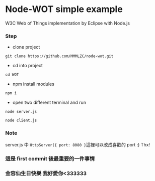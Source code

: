 # Node-WOT simple example

W3C Web of Things implementation by Eclipse with Node.js

### Step

- clone project

```
git clone https://github.com/MMMLZC/node-wot.git
```

- cd into project

```
cd WOT
```

- npm install modules

```
npm i
```

- open two different terminal and run

```
node server.js
```

```
node client.js
```

### Note

server.js 中 `HttpServer({ port: 8080 }`這裡可以改成喜歡的 port :) Thx!

### 這是 first commit 後最重要的一件事情

### 金容仙生日快樂 我好愛你<333333
